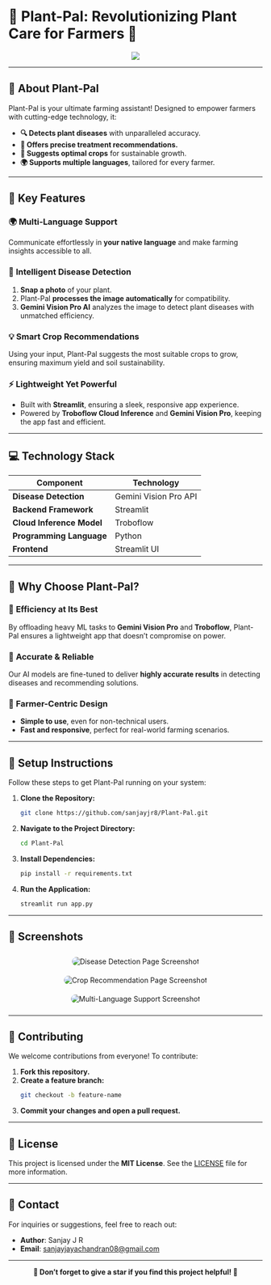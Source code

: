 # 🌱 **Plant-Pal: Revolutionizing Plant Care for Farmers** 🌾

<p align="center">
  <img src="https://drive.google.com/file/d/12pCr4O6Ol8qkvXdO9GJaXEVuSeXWN_9q/view?usp=sharing" />
</p>

---

## 🚀 **About Plant-Pal**

Plant-Pal is your ultimate farming assistant! Designed to empower farmers with cutting-edge technology, it:

- **🔍 Detects plant diseases** with unparalleled accuracy.
- **💊 Offers precise treatment recommendations.**
- **🌾 Suggests optimal crops** for sustainable growth.
- **🌍 Supports multiple languages**, tailored for every farmer.

---

## 🌟 **Key Features**

### 🌍 **Multi-Language Support**
Communicate effortlessly in **your native language** and make farming insights accessible to all.

### 📸 **Intelligent Disease Detection**
1. **Snap a photo** of your plant.
2. Plant-Pal **processes the image automatically** for compatibility.
3. **Gemini Vision Pro AI** analyzes the image to detect plant diseases with unmatched efficiency.

### 💡 **Smart Crop Recommendations**
Using your input, Plant-Pal suggests the most suitable crops to grow, ensuring maximum yield and soil sustainability.

### ⚡ **Lightweight Yet Powerful**
- Built with **Streamlit**, ensuring a sleek, responsive app experience.
- Powered by **Troboflow Cloud Inference** and **Gemini Vision Pro**, keeping the app fast and efficient.

---

## 💻 **Technology Stack**

| **Component**              | **Technology**             |
|----------------------------|----------------------------|
| **Disease Detection**      | Gemini Vision Pro API      |
| **Backend Framework**      | Streamlit                  |
| **Cloud Inference Model**  | Troboflow                  |
| **Programming Language**   | Python                     |
| **Frontend**               | Streamlit UI               |

---

## 🔬 **Why Choose Plant-Pal?**

### 🌟 **Efficiency at Its Best**
By offloading heavy ML tasks to **Gemini Vision Pro** and **Troboflow**, Plant-Pal ensures a lightweight app that doesn’t compromise on power.

### 🌟 **Accurate & Reliable**
Our AI models are fine-tuned to deliver **highly accurate results** in detecting diseases and recommending solutions.

### 🌟 **Farmer-Centric Design**
- **Simple to use**, even for non-technical users.
- **Fast and responsive**, perfect for real-world farming scenarios.

---

## 🔧 **Setup Instructions**

Follow these steps to get Plant-Pal running on your system:

1. **Clone the Repository:**
   ```bash
   git clone https://github.com/sanjayjr8/Plant-Pal.git
   ```

2. **Navigate to the Project Directory:**
   ```bash
   cd Plant-Pal
   ```

3. **Install Dependencies:**
   ```bash
   pip install -r requirements.txt
   ```

4. **Run the Application:**
   ```bash
   streamlit run app.py
   ```

---

## 📸 **Screenshots**

<p align="center">
  <img src="https://via.placeholder.com/600x400.png?text=Disease+Detection+Page" alt="Disease Detection Page Screenshot" style="border-radius: 10px; margin: 10px;" />
  <img src="https://via.placeholder.com/600x400.png?text=Crop+Recommendation+Page" alt="Crop Recommendation Page Screenshot" style="border-radius: 10px; margin: 10px;" />
  <img src="https://via.placeholder.com/600x400.png?text=Multi-Language+Support" alt="Multi-Language Support Screenshot" style="border-radius: 10px; margin: 10px;" />
</p>

---

## 🤝 **Contributing**

We welcome contributions from everyone! To contribute:

1. **Fork this repository.**
2. **Create a feature branch:**
   ```bash
   git checkout -b feature-name
   ```
3. **Commit your changes and open a pull request.**

---

## 📜 **License**

This project is licensed under the **MIT License**. See the [LICENSE](LICENSE) file for more information.

---

## 📧 **Contact**

For inquiries or suggestions, feel free to reach out:

- **Author**: Sanjay J R  
- **Email**: [sanjayjayachandran08@gmail.com](@gmail.com)

---

<p align="center">
  <b>🌟 Don’t forget to give a star if you find this project helpful! 🌟</b>
</p>
